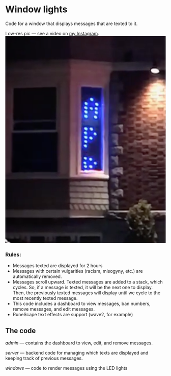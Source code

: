 # Window lights

Code for a window that displays messages that are texted to it. 

Low-res pic — see a video on [my Instagram](https://www.instagram.com/jephphgao).
![Window lights](./example.png "Window lights")

### Rules:
* Messages texted are displayed for 2 hours
* Messages with certain vulgarities (racism, misogyny, etc.) are automatically removed.
* Messages scroll upward. Texted messages are added to a stack, which cycles. So, if a message is texted, it will be the next one to display. Then, the previously texted messages will display until we cycle to the most recently texted message.
* This code includes a dashboard to view messages, ban numbers, remove messages, and edit messages.
* RuneScape text effects are support (wave2, for example)

## The code
_admin_ — contains the dashboard to view, edit, and remove messages.

_server_ — backend code for managing which texts are displayed and keeping track of previous messages.

_windows_ — code to render messages using the LED lights